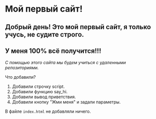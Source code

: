 # Мой первый сайт! 

## Добрый день! Это мой первый сайт, я только учусь, не судите строго.

## У меня 100% всё получится!!!

_С помощью этого сайта мы будем учиться с удаленными репозиториями._

Что добавили?

1. Добавили строчку script.
2. Добавили функцию say_hi.
3. Добавили вывод приветствия.
4. Добавили кнопку "Жми меня" и задали параметры.

В файле `index.html` не добавляли ничего.